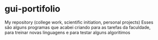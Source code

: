 # gui-portifolio
My repository (college work, scientific initiation, personal projects)
Esses são alguns programas que acabei criando para as tarefas da faculdade, para treinar novas linguagens e para testar alguns algoritimos
